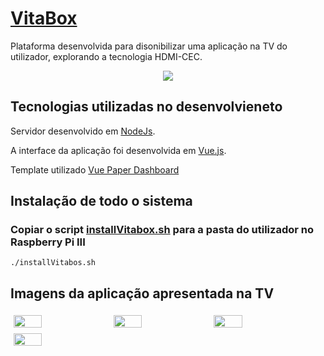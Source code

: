 # [VitaBox](https://github.com/nelsonmpg/VitaBox) 

Plataforma desenvolvida para disonibilizar uma aplicação na TV do utilizador, explorando a tecnologia HDMI-CEC.

<p align="center">
  <img src ="https://github.com/nelsonmpg/VitaBox/blob/master/public/static/img/logo.gif" />
</p>

## Tecnologias utilizadas no desenvolvieneto

Servidor desenvolvido em [NodeJs](https://nodejs.org/en/).

A interface da aplicação foi desenvolvida em [Vue.js](https://vuejs.org/).

Template utilizado [Vue Paper Dashboard](https://cristijora.github.io/vue-paper-dashboard/)

## Instalação de todo o sistema

### Copiar o script [installVitabox.sh](https://github.com/nelsonmpg/VitaBox/blob/master/Scripts/installVitabox.sh) para a pasta do utilizador no Raspberry Pi III
`./installVitabos.sh`

## Imagens da aplicação apresentada na TV
<div style="display: table; table-layout: auto; width: 100%;">
  <img style="display: inline-table; margin: .33em; width: 30%; height: auto;" src="https://github.com/nelsonmpg/VitaBox/blob/master/public/img-app/img1.png" width="200"/>
  <img style="display: inline-table; margin: .33em; width: 30%; height: auto;" src="https://github.com/nelsonmpg/VitaBox/blob/master/public/img-app/img2.png" width="200"/>
  <img style="display: inline-table; margin: .33em; width: 30%; height: auto;" src="https://github.com/nelsonmpg/VitaBox/blob/master/public/img-app/img3.png" width="200"/>
  <img style="display: inline-table; margin: .33em; width: 30%; height: auto;" src="https://github.com/nelsonmpg/VitaBox/blob/master/public/img-app/img4.png" width="200"/>
</div>